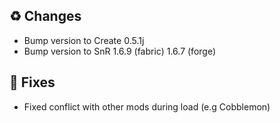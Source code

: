 ## ♻️ Changes

- Bump version to Create 0.5.1j
- Bump version to SnR 1.6.9 (fabric) 1.6.7 (forge)

## 🔨 Fixes

- Fixed conflict with other mods during load (e.g Cobblemon)
